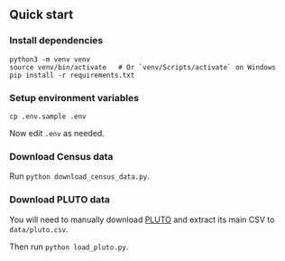 ## Quick start

### Install dependencies

```
python3 -m venv venv
source venv/bin/activate   # Or `venv/Scripts/activate` on Windows
pip install -r requirements.txt
```

### Setup environment variables

```
cp .env.sample .env
```

Now edit `.env` as needed.

### Download Census data

Run `python download_census_data.py`.

### Download PLUTO data

You will need to manually download [PLUTO][] and extract its main CSV to
`data/pluto.csv`.

Then run `python load_pluto.py`.

[PLUTO]: https://www1.nyc.gov/site/planning/data-maps/open-data/dwn-pluto-mappluto.page
